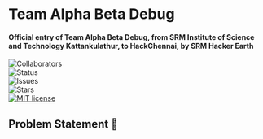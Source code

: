 # Team Alpha Beta Debug

#### Official entry of Team Alpha Beta Debug, from SRM Institute of Science and Technology Kattankulathur, to HackChennai, by SRM Hacker Earth

![Collaborators](https://img.shields.io/badge/collaborators-5-red)<br>
![Status](https://img.shields.io/badge/status-under_development-yellow)<br>
![Issues](https://img.shields.io/github/issues/ShreyaB8/Alpha-beta-debug-HackChennai)<br>
![Stars](https://img.shields.io/github/stars/ShreyaB8/Alpha-beta-debug-HackChennai)<br>
[![MIT license](https://img.shields.io/badge/License-MIT-blue.svg)](https://lbesson.mit-license.org/)<br>

## Problem Statement 🚧








